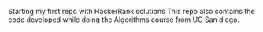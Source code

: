 Starting my first repo with HackerRank solutions
This repo also contains the code developed while doing the Algorithms course from UC San diego.